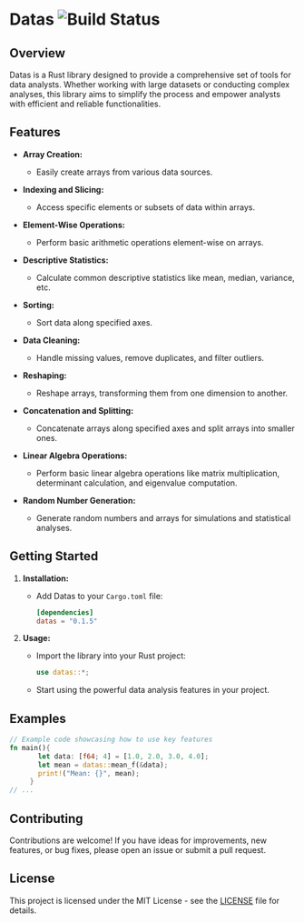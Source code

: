 # Datas  ![Build Status]
[Build Status]: https://img.shields.io/github/actions/workflow/status/kris007iron/datas/rust.yml?branch=master

## Overview

Datas is a Rust library designed to provide a comprehensive set of tools for data analysts. Whether working with large datasets or conducting complex analyses, this library aims to simplify the process and empower analysts with efficient and reliable functionalities.

## Features

- **Array Creation:**
  - Easily create arrays from various data sources.

- **Indexing and Slicing:**
  - Access specific elements or subsets of data within arrays.

- **Element-Wise Operations:**
  - Perform basic arithmetic operations element-wise on arrays.

- **Descriptive Statistics:**
  - Calculate common descriptive statistics like mean, median, variance, etc.

- **Sorting:**
  - Sort data along specified axes.

- **Data Cleaning:**
  - Handle missing values, remove duplicates, and filter outliers.

- **Reshaping:**
  - Reshape arrays, transforming them from one dimension to another.

- **Concatenation and Splitting:**
  - Concatenate arrays along specified axes and split arrays into smaller ones.

- **Linear Algebra Operations:**
  - Perform basic linear algebra operations like matrix multiplication, determinant calculation, and eigenvalue computation.

- **Random Number Generation:**
  - Generate random numbers and arrays for simulations and statistical analyses.

## Getting Started

1. **Installation:**
   - Add Datas to your `Cargo.toml` file:

     ```toml
     [dependencies]
     datas = "0.1.5"
     ```

2. **Usage:**
   - Import the library into your Rust project:

     ```rust
     use datas::*;          
     ```

   - Start using the powerful data analysis features in your project.

## Examples

```rust
// Example code showcasing how to use key features
fn main(){
       let data: [f64; 4] = [1.0, 2.0, 3.0, 4.0];
       let mean = datas::mean_f(&data);
       print!("Mean: {}", mean);
     }
// ...

```

## Contributing

Contributions are welcome! If you have ideas for improvements, new features, or bug fixes, please open an issue or submit a pull request.

## License

This project is licensed under the MIT License - see the [LICENSE](LICENSE) file for details.
